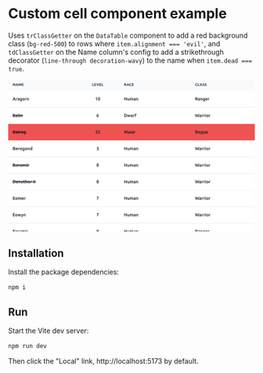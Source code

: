 # Custom cell component example

Uses ```trClassGetter``` on the ```DataTable``` component to add a red background class (```bg-red-500```) to rows where ```item.alignment === 'evil'```, and ```tdClassGetter``` on the Name column's config to add a strikethrough decorator (```line-through decoration-wavy```) to the name when ```item.dead === true```.

![](../../screenshot-06.png)

## Installation

Install the package dependencies:

```sh
npm i
```

## Run

Start the Vite dev server:
```sh
npm run dev
```

Then click the "Local" link, http://localhost:5173 by default.
